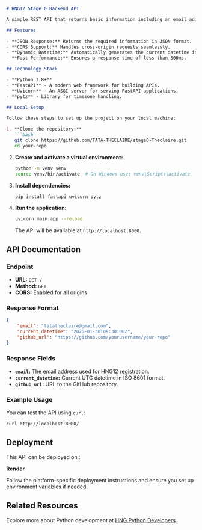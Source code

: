 

```markdown
# HNG12 Stage 0 Backend API

A simple REST API that returns basic information including an email address, current datetime in ISO 8601 format, and GitHub repository URL.

## Features

- **JSON Response:** Returns the required information in JSON format.
- **CORS Support:** Handles cross-origin requests seamlessly.
- **Dynamic Datetime:** Automatically generates the current datetime in ISO 8601 format (UTC).
- **Fast Performance:** Ensures a response time of less than 500ms.

## Technology Stack

- **Python 3.8+**
- **FastAPI** - A modern web framework for building APIs.
- **Uvicorn** - An ASGI server for serving FastAPI applications.
- **pytz** - Library for timezone handling.

## Local Setup

Follow these steps to set up the project on your local machine:

1. **Clone the repository:**
   ```bash
   git clone https://github.com/TATA-THECLAIRE/stage0-Theclaire.git
   cd your-repo
   ```

2. **Create and activate a virtual environment:**
   ```bash
   python -m venv venv
   source venv/bin/activate  # On Windows use: venv\Scripts\activate
   ```

3. **Install dependencies:**
   ```bash
   pip install fastapi uvicorn pytz
   ```

4. **Run the application:**
   ```bash
   uvicorn main:app --reload
   ```
   The API will be available at `http://localhost:8000`.

## API Documentation

### Endpoint

- **URL:** `GET /`
- **Method:** `GET`
- **CORS:** Enabled for all origins

### Response Format

```json
{
    "email": "tatatheclaire@gmail.com",
    "current_datetime": "2025-01-30T09:30:00Z",
    "github_url": "https://github.com/yourusername/your-repo"
}
```

### Response Fields

- **`email`:** The email address used for HNG12 registration.
- **`current_datetime`:** Current UTC datetime in ISO 8601 format.
- **`github_url`:** URL to the GitHub repository.

### Example Usage

You can test the API using `curl`:

```bash
curl http://localhost:8000/
```

## Deployment

This API can be deployed on :

**Render**


Follow the platform-specific deployment instructions and ensure you set up environment variables if needed.

## Related Resources

Explore more about Python development at [HNG Python Developers](https://hng.tech/hire/python-developers).

